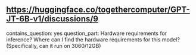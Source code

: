 ## https://huggingface.co/togethercomputer/GPT-JT-6B-v1/discussions/9

contains_question: yes
question_part: Hardware requirements for inference? Where can I find the hardware requirements for this model? (Specifically, can it run on 3060/12GB)